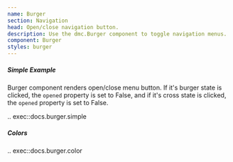 ```yaml
---
name: Burger 
section: Navigation 
head: Open/close navigation button.
description: Use the dmc.Burger component to toggle navigation menus.
component: Burger
styles: burger
---
```


##### Simple Example

Burger component renders open/close menu button. If it's burger state is clicked, the `opened` property is set to False, and if it's cross state is clicked, the `opened` property is set to False.

.. exec::docs.burger.simple

##### Colors

.. exec::docs.burger.color
